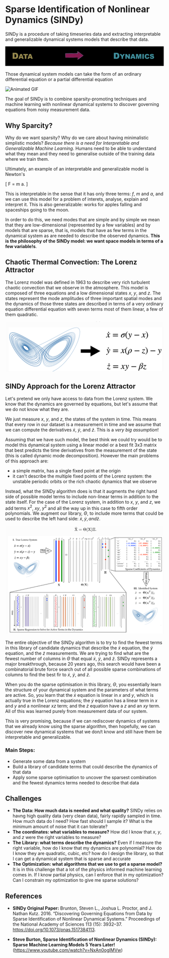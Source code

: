 # Sparse Identification of Nonlinear Dynamics (SINDy)

SINDy is a procedure of taking timeseries data and extracting interpretable and generalizable dynamical systems models that describe that data.

![Data Dynamics](imgs/data_dynamics.png)

Those dynamical system models can take the form of an ordinary differential equation or a partial differential equation

![Animated GIF](gifs/lorenz.gif)

The goal of SINDy is to combine sparsity-promoting techniques and machine learning with nonlinear dynamical systems to discover governing equations from noisy measurement data.

 ## Why Sparcity?

 Why do we want sparsity? Why do we care about having minimalistic simplistic models? *Because there is a need for Interpretable and Generalizable Machine Learning*. Humans need to be able to understand what they mean and they need to generalise outside of the training data where we train them.

 Ultimately, an example of an interpretable and generalizable model is Newton's

 \[ F = m a. \]

This is interpretable in the sense that it has only three terms: $f$, $m$ and $a$, and we can use this model for a problem of interets, analyse, explain and interpret it. This is also generalizable: works for apples falling and spaceships going to the moon. 

In order to do this, we need modes that are simple and by simple we mean that they are low-dimensional (represented by a few variables) and by models that are sparse, that is, models that have as few terms in the dynamical system as are needed to describe the observed dynamics. **This is the philosophy of the SINDy model: we want space models in terms of a few variable!s**. 

## Chaotic Thermal Convection: The Lorenz Attractor

The Lorenz model was defined in 1963 to describe very rich turbulent chaotic convection that we observe in the atmosphere. This model is composed of three equations and a low dimensional states $x$, $y$, and $z$. The states represent the mode amplitudes of three important spatial modes and the dynamics of those three states are described in terms of a very ordinary equation differential equation with seven terms most of them linear, a few of them quadratic.

![Lorenz Model](imgs/lorenz_model.png)

## SINDy Approach for the Lorenz Attractor

Let's pretend we only have access to data from the Lorenz system. We know that the dynamics are governed by equations, but let's assume that we do not know what they are. 

We just measure $x$, $y$, and $z$, the states of the system in time. This means that every row in our dataset is a measurement in time and we assume that we can compute the derivatives $\dot{x}$, $\dot{y}$, and $\dot{z}$. This is a *very big assumption*!

Assuming that we have such model, the best think we could try would be to model this dynamical system using a linear model or a best fit 3x3 matrix that best predicts the time derivatives from the measurement of the state (this is called dynamic mode decomposition). However the main problems of this approach are:

- a simple matrix, has a single fixed point at the origin
- it can't describe the multiple fixed points of the Lorenz system: the unstable periodic orbits or the rich chaotic dynamics that we observe

Instead, what the SINDy algorithm does is that it augments the right hand side of possible model terms to include non-linear terms in addition to the state itself. For the case of the Lorenz system, in addition to $x$, $y$, and $z$, we add terms $x^2$, $xy$, $y^2$ and all the way up in this case to fifth order polynomials. We augment our library, $\Theta$, to include more terms that could be used to describe the left hand side: $\dot{x}, \dot{y}, and \dot{z}$. 

![SINDy](imgs/sindy.png)

The entire objective of the SINDy algorithm is to try to find the fewest terms in this library of candidate dynamics that describe the $\dot{x}$ equation, the $\dot{y}$ equation, and the $\dot{z}$ measurements. We are trying to find what are the fewest number of columns in $\Theta$ that equal $\dot{x}$, $\dot{y}$, and $\dot{z}$. SINDy represents a major breakthrough, because 20 years ago, this search would have been a combinatorial brute force search out of all possible sparse combinations of columns to find the best fir to $\dot{x}$, $\dot{y}$, and $\dot{z}$. 

When you do the sparse optimisation in this library, $\Theta$, you essentially learn the structure of your dynamical system and the parameters of what terms are active. So, you learn that the $\dot{x}$ equation is linear in $x$ and $y$, which is actually true in the Lorenz equations; the $\dot{y}$ equation has a linear term in $x$ and $y$ and a nonlinear $xz$ term; and the $\dot{z}$ equation have a $z$ and an $xy$ term. All of this was learned purely from measurement data of our system. 

This is very promising, because if we can rediscover dynamics of systems that we already know using the sparse algorithm, then hopefully, we can discover new dynamical systems that we don/t know and still have them be interpretable and generalizable. 

### Main Steps:

- Generate some data from a system 
- Build a library of candidate terms that could describe the dynamics of that data
- Apply some sparse optimisation to uncover the sparsest combination and the fewest dynamics terms needed to describe that data

## Challenges

- **The Data: How much data is needed and what quality?** SINDy relies on havng high quality data (very clean data), fairly rapidly sampled in time. How much data do I need? How fast should I sample it? What is the minimum amount of noise that it can tolerate? 
- **The coordinates: what variables to measure?** How did I know that $x$, $y$, and $z$ were the right variables to measure?
- **The Library: what terms describe the dynamics?** Even if I measure the right variable, how do I know that my dynamics are polynomial? How do I know they are quadratic, cubic, etc? how do I design the library, so that I can get a dynamical system that is sparse and accurate 
- **The Optimization: what algorithms that we use to get a sparse model?** It is in this challenge that a lot of the physics informed machine learning comes in. If I know partial physics, can I enforce that in my optimization? Can I constrain my optimization to give me sparse solutions?

## References


- **SINDy Original Paper:** 
Brunton, Steven L., Joshua L. Proctor, and J. Nathan Kutz. 2016. “Discovering Governing Equations from Data by Sparse Identification of Nonlinear Dynamical Systems.” Proceedings of the National Academy of Sciences 113 (15): 3932–37. https://doi.org/10.1073/pnas.1517384113.

- **Steve Burton, Sparse Identification of Nonlinear Dynamics (SINDy): Sparse Machine Learning Models 5 Years Later!**
(https://www.youtube.com/watch?v=NxAn0oglMVw)